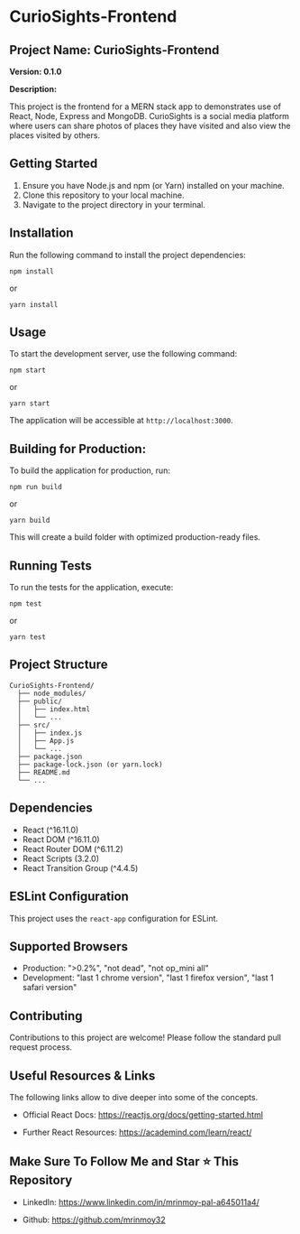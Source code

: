 # CurioSights-Frontend

## Project Name: CurioSights-Frontend

**Version: 0.1.0**

**Description:**

This project is the frontend for a MERN stack app to demonstrates use of React, Node, Express and MongoDB. CurioSights is a social media platform where users can share photos of places they have visited and also view the places visited by others.

## Getting Started

1. Ensure you have Node.js and npm (or Yarn) installed on your machine.
2. Clone this repository to your local machine.
3. Navigate to the project directory in your terminal.

## Installation

Run the following command to install the project dependencies:

```
npm install
```
or
```
yarn install
```

## Usage

To start the development server, use the following command:

```
npm start
```
or
```
yarn start
```

The application will be accessible at `http://localhost:3000`.

## Building for Production:

To build the application for production, run:

```
npm run build
```
or
```
yarn build
```

This will create a build folder with optimized production-ready files.

## Running Tests

To run the tests for the application, execute:

```
npm test
```
or
```
yarn test
```

## Project Structure

```
CurioSights-Frontend/
  ├── node_modules/
  ├── public/
  │   ├── index.html
  │   └── ...
  ├── src/
  │   ├── index.js
  │   ├── App.js
  │   └── ...
  ├── package.json
  ├── package-lock.json (or yarn.lock)
  ├── README.md
  └── ...
```

## Dependencies

- React (^16.11.0)
- React DOM (^16.11.0)
- React Router DOM (^6.11.2)
- React Scripts (3.2.0)
- React Transition Group (^4.4.5)

## ESLint Configuration

This project uses the `react-app` configuration for ESLint.

## Supported Browsers

- Production: ">0.2%", "not dead", "not op_mini all"
- Development: "last 1 chrome version", "last 1 firefox version", "last 1 safari version"

## Contributing

Contributions to this project are welcome! Please follow the standard pull request process.

## Useful Resources & Links

The following links allow to dive deeper into some of the concepts.

- Official React Docs: https://reactjs.org/docs/getting-started.html

- Further React Resources: https://academind.com/learn/react/

## Make Sure To Follow Me and Star ⭐ This Repository

- LinkedIn: https://www.linkedin.com/in/mrinmoy-pal-a645011a4/

- Github: https://github.com/mrinmoy32

